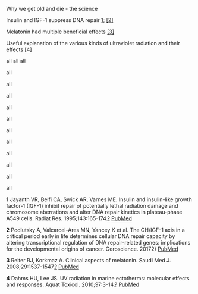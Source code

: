 Why we get old and die - the science

Insulin and IGF-1 suppress DNA repair <a id=“a1”>[1](#f1)</a>; <a id=“a2”>[[2]](#f2)</a>

Melatonin had multiple beneficial effects <a id=“a3”>[[3]](#f3)</a>

Useful explanation of the various kinds of ultraviolet radiation and their effects <a id=“a4”>[[4]](#f4)</a>


all
all
all

all

all

all

all

all


all

all

all

all

all

all

<b id=“f1”>1</b> Jayanth VR, Belfi CA, Swick AR, Varnes ME. Insulin and insulin-like growth factor-1 (IGF-1) inhibit repair of potentially lethal radiation damage and chromosome aberrations and alter DNA repair kinetics in plateau-phase A549 cells. Radiat Res. 1995;143:165-174.[?](#a1) [PubMed](http://www.ncbi.nlm.nih.gov/entrez/query.fcgi?cmd=Retrieve&db=PubMed&dopt=Citation&list_uids=7631009)

<b id=“f2”>2</b> Podlutsky A, Valcarcel-Ares MN, Yancey K et al. The GH/IGF-1 axis in a critical period early in life determines cellular DNA repair capacity by altering transcriptional regulation of DNA repair-related genes: implications for the developmental origins of cancer. Geroscience. 20172) [PubMed](http://www.ncbi.nlm.nih.gov/entrez/query.fcgi?cmd=Retrieve&db=PubMed&dopt=Citation&list_uids=28233247)

<b id=“f3”>3</b> Reiter RJ, Korkmaz A. Clinical aspects of melatonin. Saudi Med J. 2008;29:1537-1547.[?](#a3) [PubMed](http://www.ncbi.nlm.nih.gov/entrez/query.fcgi?cmd=Retrieve&db=PubMed&dopt=Citation&list_uids=18997997)

<b id=“f4”>4</b> Dahms HU, Lee JS. UV radiation in marine ectotherms: molecular effects and responses. Aquat Toxicol. 2010;97:3-14.[?](#a4) [PubMed](http://www.ncbi.nlm.nih.gov/entrez/query.fcgi?cmd=Retrieve&db=PubMed&dopt=Citation&list_uids=20047765)
